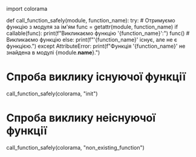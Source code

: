 import colorama

def call_function_safely(module, function_name):
    try:
        # Отримуємо функцію з модуля за ім'ям
        func = getattr(module, function_name)
        if callable(func):
            print(f"Викликаємо функцію '{function_name}':")
            func()  # Викликаємо функцію
        else:
            print(f"'{function_name}' існує, але не є функцією.")
    except AttributeError:
        print(f"Функція '{function_name}' не знайдена в модулі {module.__name__}.")

# Спроба виклику існуючої функції
call_function_safely(colorama, "init")

# Спроба виклику неіснуючої функції
call_function_safely(colorama, "non_existing_function")
